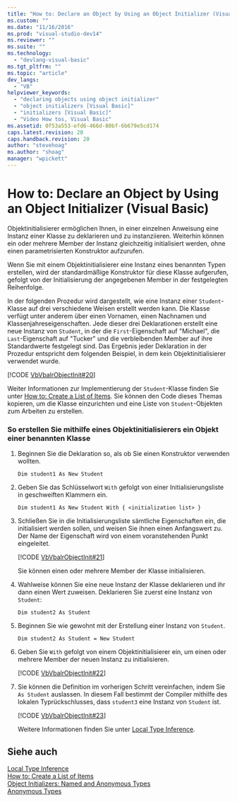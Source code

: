```yaml
---
title: "How to: Declare an Object by Using an Object Initializer (Visual Basic) | Microsoft Docs"
ms.custom: ""
ms.date: "11/16/2016"
ms.prod: "visual-studio-dev14"
ms.reviewer: ""
ms.suite: ""
ms.technology: 
  - "devlang-visual-basic"
ms.tgt_pltfrm: ""
ms.topic: "article"
dev_langs: 
  - "VB"
helpviewer_keywords: 
  - "declaring objects using object initializer"
  - "object initializers [Visual Basic]"
  - "initializers [Visual Basic]"
  - "Video How tos, Visual Basic"
ms.assetid: 0f53a553-efd6-466d-80bf-6b679e5cd174
caps.latest.revision: 20
caps.handback.revision: 20
author: "stevehoag"
ms.author: "shoag"
manager: "wpickett"
---
```

# How to: Declare an Object by Using an Object Initializer (Visual Basic)
Objektinitialisierer ermöglichen Ihnen, in einer einzelnen Anweisung eine Instanz einer Klasse zu deklarieren und zu instanziieren.  Weiterhin können ein oder mehrere Member der Instanz gleichzeitig initialisiert werden, ohne einen parametrisierten Konstruktor aufzurufen.  
  
 Wenn Sie mit einem Objektinitialisierer eine Instanz eines benannten Typen erstellen, wird der standardmäßige Konstruktor für diese Klasse aufgerufen, gefolgt von der Initialisierung der angegebenen Member in der festgelegten Reihenfolge.  
  
 In der folgenden Prozedur wird dargestellt, wie eine Instanz einer `Student`\-Klasse auf drei verschiedene Weisen erstellt werden kann.  Die Klasse verfügt unter anderem über einen Vornamen, einen Nachnamen und Klassenjahreseigenschaften.  Jede dieser drei Deklarationen erstellt eine neue Instanz von `Student`, in der die `First`\-Eigenschaft auf "Michael", die `Last`\-Eigenschaft auf "Tucker" und die verbleibenden Member auf ihre Standardwerte festgelegt sind.  Das Ergebnis jeder Deklaration in der Prozedur entspricht dem folgenden Beispiel, in dem kein Objektinitialisierer verwendet wurde.  
  
 [!CODE [VbVbalrObjectInit#20](../CodeSnippet/VS_Snippets_VBCSharp/VbVbalrObjectInit#20)]  
  
 Weiter Informationen zur Implementierung der `Student`\-Klasse finden Sie unter [How to: Create a List of Items](../../../../visual-basic/programming-guide/concepts/linq/how-to-create-a-list-of-items.md).  Sie können den Code dieses Themas kopieren, um die Klasse einzurichten und eine Liste von `Student`\-Objekten zum Arbeiten zu erstellen.  
  
### So erstellen Sie mithilfe eines Objektinitialisierers ein Objekt einer benannten Klasse  
  
1.  Beginnen Sie die Deklaration so, als ob Sie einen Konstruktor verwenden wollten.  
  
     `Dim student1 As New Student`  
  
2.  Geben Sie das Schlüsselwort `With` gefolgt von einer Initialisierungsliste in geschweiften Klammern ein.  
  
     `Dim student1 As New Student With { <initialization list> }`  
  
3.  Schließen Sie in die Initialisierungsliste sämtliche Eigenschaften ein, die initialisiert werden sollen, und weisen Sie ihnen einen Anfangswert zu.  Der Name der Eigenschaft wird von einem voranstehenden Punkt eingeleitet.  
  
     [!CODE [VbVbalrObjectInit#21](../CodeSnippet/VS_Snippets_VBCSharp/VbVbalrObjectInit#21)]  
  
     Sie können einen oder mehrere Member der Klasse initialisieren.  
  
4.  Wahlweise können Sie eine neue Instanz der Klasse deklarieren und ihr dann einen Wert zuweisen.  Deklarieren Sie zuerst eine Instanz von `Student`:  
  
     `Dim student2 As Student`  
  
5.  Beginnen Sie wie gewohnt mit der Erstellung einer Instanz von `Student`.  
  
     `Dim student2 As Student = New Student`  
  
6.  Geben Sie `With` gefolgt von einem Objektinitialisierer ein, um einen oder mehrere Member der neuen Instanz zu initialisieren.  
  
     [!CODE [VbVbalrObjectInit#22](../CodeSnippet/VS_Snippets_VBCSharp/VbVbalrObjectInit#22)]  
  
7.  Sie können die Definition im vorherigen Schritt vereinfachen, indem Sie `As Student` auslassen.  In diesem Fall bestimmt der Compiler mithilfe des lokalen Typrückschlusses, dass `student3` eine Instanz von `Student` ist.  
  
     [!CODE [VbVbalrObjectInit#23](../CodeSnippet/VS_Snippets_VBCSharp/VbVbalrObjectInit#23)]  
  
     Weitere Informationen finden Sie unter [Local Type Inference](../../../../visual-basic/programming-guide/language-features/variables/local-type-inference.md).  
  
## Siehe auch  
 [Local Type Inference](../../../../visual-basic/programming-guide/language-features/variables/local-type-inference.md)   
 [How to: Create a List of Items](../../../../visual-basic/programming-guide/concepts/linq/how-to-create-a-list-of-items.md)   
 [Object Initializers: Named and Anonymous Types](../../../../visual-basic/programming-guide/language-features/objects-and-classes/object-initializers-named-and-anonymous-types.md)   
 [Anonymous Types](../../../../visual-basic/programming-guide/language-features/objects-and-classes/anonymous-types.md)